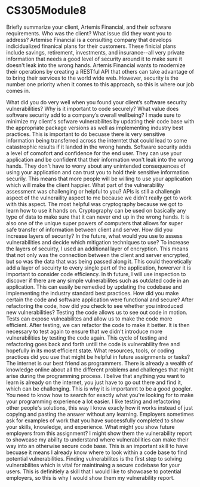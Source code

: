 # CS305Module8

Briefly summarize your client, Artemis Financial, and their software requirements. Who was the client? What issue did they want you to address?
  Artemise Financial is a consulting company that develops indicidualized finanical plans for their customers. These finicial plans include savings, retirement, investments, and insurance--all very private information that needs a good level of security around it to make sure it doesn't leak into the wrong hands. Artemis Financial wants to modernize their operations by creating a RESTful API that others can take advantage of to bring their services to the world wide web. However, security is the number one priority when it comes to this approach, so this is where our job comes in. 
  
What did you do very well when you found your client’s software security vulnerabilities? Why is it important to code securely? What value does software security add to a company’s overall wellbeing?
  I made sure to minimize my client's sofware vulnerabilites by updating their code base with the appropriate package versions as well as implementing industry best practices. This is important to do becuase there is very sensitive information being transferred across the interntet that could lead to some catastrophic results if it landed in the wrong hands. Software security adds a level of comofort and confidence for the end user. They can use your application and be confident that their information won't leak into the wrong hands. They don't have to worry about any unintended consequences of using your application and can trust you to hold their sensitive information securily. This means that more people will be willing to use your application which will make the client happier.
What part of the vulnerability assessment was challenging or helpful to you?
  APIs is still a challengin aspect of the vulneraility aspect to me because we didn't really get to work with this aspect. The most helpful was cryptography because we got to learn how to use it hands on. Cryptography can be used on basically any type of data to make sure that it can never end up in the wrong hands. It is also one of the unique super powers of computers that allows for super safe transfer of information between client and server.
How did you increase layers of security? In the future, what would you use to assess vulnerabilities and decide which mitigation techniques to use?
  To increase the layers of secuirty, I used an additional layer of encryption. This means that not only was the connection between the client and server encrypted, but so was the data that was being passed along it. This could theoretically add a layer of secuirty to every single part of the application, howerver it is important to consider code efficiency. In th future, I will use inspection to discover if there are any simple vulnerabilites such as outdated code in an application. This can easily be remedied by updating the codebase and implementing the industry standard best practices. 
How did you make certain the code and software application were functional and secure? After refactoring the code, how did you check to see whether you introduced new vulnerabilities?
  Testing the code allows us to see out code in motion. Tests can expose vulneabilites and allow us to make the code more efficient. After testing, we can refactor the code to make it better. It is then necessary to test again to ensure that we didn't introduce more vulnerabilities by testing the code again. This cycle of testing and refactoring goes back and forth untill the code is vulnerability free and hopefully in its most efficient state.
What resources, tools, or coding practices did you use that might be helpful in future assignments or tasks?
 The internet is our best friend as programmers. There is already a wealth of knowledge online about all the different problems and challenges that might arise during the programming process. I belive that anything you want to learn is already on the internet, you just have to go out there and find it, which can be challenging. This is why it is importannt to be a good googler. You need to know how to search for exactly what you're looking for to make your programming experience a lot easier. I like testing and refactoring other people's solutions, this way I know exacly how it works instead of just copying and pasting the answer without any learning. 
Employers sometimes ask for examples of work that you have successfully completed to show your skills, knowledge, and experience. What might you show future employers from this assignment?
  I might show them the vulnerability report to showcase my ability to understand where vulnerabilities can make their way into an otherwise secure code base. This is an important skill to have becuase it means I already know where to look within a code base to find potential vulnerabilities. Finding vulnerabilites is the first step to solving vulnerabilites which is vital for maintinaing a secure codebase for your users. This is definitiely a skill that I would like to showcase to potential employers, so this is why I would show them my vulnerability report.
